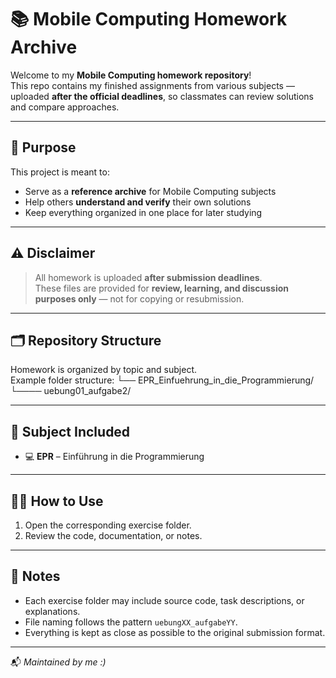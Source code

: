 # 📚 Mobile Computing Homework Archive

Welcome to my **Mobile Computing homework repository**!  
This repo contains my finished assignments from various subjects — uploaded **after the official deadlines**, so classmates can review solutions and compare approaches.

---

## 🧠 Purpose
This project is meant to:
- Serve as a **reference archive** for Mobile Computing subjects  
- Help others **understand and verify** their own solutions  
- Keep everything organized in one place for later studying

---

## ⚠️ Disclaimer
> All homework is uploaded **after submission deadlines**.  
> These files are provided for **review, learning, and discussion purposes only** — not for copying or resubmission.

---

## 🗂️ Repository Structure
Homework is organized by topic and subject.  
Example folder structure:
└── EPR_Einfuehrung_in_die_Programmierung/
└──── uebung01_aufgabe2/

---

## 🧩 Subject Included
- 💻 **EPR** – Einführung in die Programmierung  

---

## 🧑‍💻 How to Use
1. Open the corresponding exercise folder.  
2. Review the code, documentation, or notes.  

---

## 💬 Notes
- Each exercise folder may include source code, task descriptions, or explanations.  
- File naming follows the pattern `uebungXX_aufgabeYY`.  
- Everything is kept as close as possible to the original submission format.

---

📬 *Maintained by me :)*
